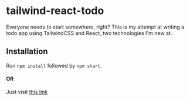 # tailwind-react-todo

Everyone needs to start somewhere, right? This is my attempt at writing a todo app using TailwindCSS and React, two technologies I'm new at.

## Installation

Run `npm install` followed by `npm start`.
#### OR
Just visit [this link](https://flikkr.github.io/tailwind-react-todo/)
